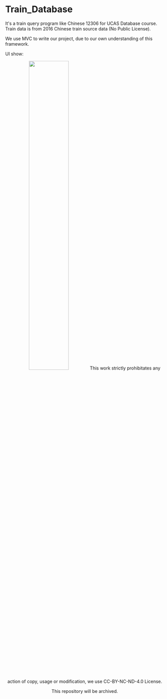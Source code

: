 # Train_Database

It's a train query program like Chinese 12306 for UCAS Database course. Train data is from 2016 Chinese train source data (No Public License).

We use MVC to write our project, due to our own understanding of this framework.

UI show:

<center>
<img src="https://user-images.githubusercontent.com/57280232/225227751-715f10d2-52d3-4210-a116-9bea1b145ca2.jpg" style="width:50%"/>
</cemter

This work strictly prohibitates any action of copy, usage or modification, we use CC-BY-NC-ND-4.0 License.

This repository will be archived.
